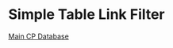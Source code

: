 # Simple Table Link Filter

[Main CP Database](Simple%20Table%20Link%20Filter%20f995a48770b14e7ea3d98be1d2f0c51a/Main%20CP%20Database%2078ea7837df264350a89abefb55eecd91.csv)